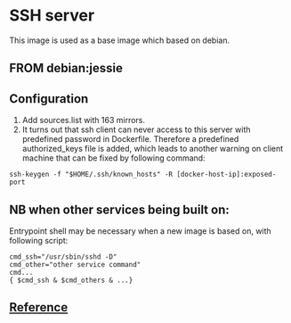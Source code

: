 # SSH server
This image is used as a base image which based on debian.

## FROM debian:jessie

## Configuration
1. Add sources.list with 163 mirrors.
2. It turns out that ssh client can never access to this server with predefined password in Dockerfile. Therefore a predefined authorized_keys file is added, which leads to another warning on client machine that can be fixed by following command:
``` script
ssh-keygen -f "$HOME/.ssh/known_hosts" -R [docker-host-ip]:exposed-port
```

## NB when other services being built on:
Entrypoint shell may be necessary when a new image is based on, with following script:
``` Entrypoint shell
cmd_ssh="/usr/sbin/sshd -D"
cmd_other="other service command"
cmd...
{ $cmd_ssh & $cmd_others & ...}
```
## [Reference](https://docs.docker.com/engine/examples/running_ssh_service/)
